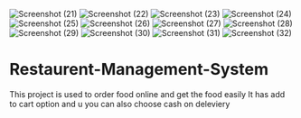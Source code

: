 ![Screenshot (21)](https://user-images.githubusercontent.com/89793622/132084066-6f95fd1d-a092-43cc-ae08-94b550f3f307.png)
![Screenshot (22)](https://user-images.githubusercontent.com/89793622/132084075-7708ebf6-a393-4560-9c24-a7a28b6198d0.png)
![Screenshot (23)](https://user-images.githubusercontent.com/89793622/132084078-640dce49-90ad-4755-941b-cd058a30aee5.png)
![Screenshot (24)](https://user-images.githubusercontent.com/89793622/132084079-c9d5c776-2ed3-461c-a9de-aac6946a4fb1.png)
![Screenshot (25)](https://user-images.githubusercontent.com/89793622/132084081-4007edc0-405b-4a24-b7c6-524376258e55.png)
![Screenshot (26)](https://user-images.githubusercontent.com/89793622/132084082-c262f396-61c2-4fda-ba6a-f9106d9f8bea.png)
![Screenshot (27)](https://user-images.githubusercontent.com/89793622/132084083-16aa6d82-24be-437e-95af-0e2cfe02c0ad.png)
![Screenshot (28)](https://user-images.githubusercontent.com/89793622/132084085-1ef4bdbb-4972-4483-bb89-9e75f0810be6.png)
![Screenshot (29)](https://user-images.githubusercontent.com/89793622/132084086-024cb5cd-6f96-474b-8fc2-ef667bb65a7c.png)
![Screenshot (30)](https://user-images.githubusercontent.com/89793622/132084087-495cc5f7-1f96-4de1-94ec-d22f0b1e5a3d.png)
![Screenshot (31)](https://user-images.githubusercontent.com/89793622/132084088-72bc92a1-bdc2-452a-ae69-be16309c9bc2.png)
![Screenshot (32)](https://user-images.githubusercontent.com/89793622/132084090-dc6d3d71-cca3-4c59-b830-77fc9b80d1f8.png)
# Restaurent-Management-System
This project is used to order food online and get the food easily
It has add  to cart option and u you can also choose cash on deleviery
